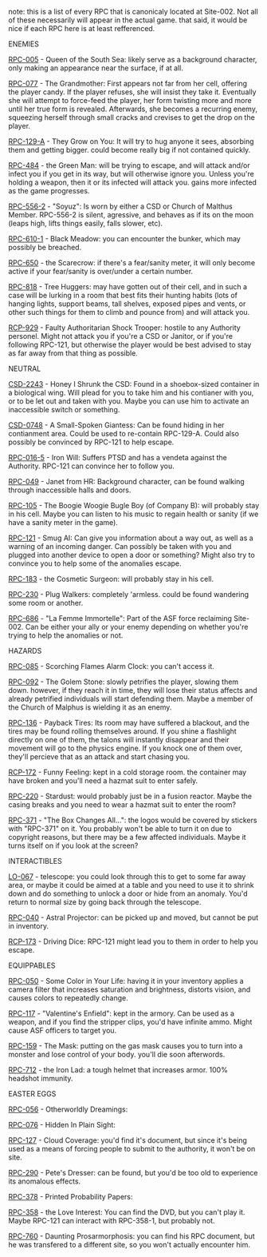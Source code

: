 note: this is a list of every RPC that is canonicaly located at Site-002. Not all of these necessarily will appear in the actual game. that said, it would be nice if each RPC here is at least refferenced.

ENEMIES

[RPC-005](http://www.rpc-wiki.net/rpc-005) - Queen of the South Sea: likely serve as a background character, only making an appearance near the surface, if at all.

[RPC-077](http://www.rpc-wiki.net/rpc-077) - The Grandmother: First appears not far from her cell, offering the player candy. If the player refuses, she will insist they take it. Eventually she will attempt to force-feed the player, her form twisting more and more until her true form is revealed. Afterwards, she becomes a recurring enemy, squeezing herself through small cracks and crevises to get the drop on the player.

[RPC-129-A](http://www.rpc-wiki.net/rpc-129) - They Grow on You: It will try to hug anyone it sees, absorbing them and getting bigger. could become really big if not contained quickly.

[RPC-484](http://www.rpc-wiki.net/rpc-484) - the Green Man: will be trying to escape, and will attack and/or infect you if you get in its way, but will otherwise ignore you. Unless you're holding a weapon, then it or its infected will attack you. gains more infected as the game progresses.

[RPC-556-2](http://www.rpc-wiki.net/rpc-556) - "Soyuz": Is worn by either a CSD or Church of Malthus Member. RPC-556-2 is silent, agressive, and behaves as if its on the moon (leaps high, lifts things easily,  falls slower, etc).

[RPC-610-1](http://www.rpc-wiki.net/rpc-610) - Black Meadow: you can encounter the bunker, which may possibly be breached.

[RPC-650](http://www.rpc-wiki.net/rpc-650) - the Scarecrow: if there's a fear/sanity meter, it will only become active if your fear/sanity is over/under a certain number.

[RPC-818](http://www.rpc-wiki.net/rpc-818) - Tree Huggers: may have gotten out of their cell, and in such a case will be lurking in a room that best fits their hunting habits (lots of hanging lights, support beams, tall shelves, exposed pipes and vents, or other such things for them to climb and pounce from) and will attack you.

[RCP-929](http://www.rpc-wiki.net/rpc-929) - Faulty Authoritarian Shock Trooper: hostile to any Authority personel. Might not attack you if you're a CSD or Janitor, or if you're following RPC-121, but otherwise the player would be best advised to stay as far away from that thing as possible.

NEUTRAL

[CSD-2243](http://www.rpc-wiki.net/lo-067-testing-log) - Honey I Shrunk the CSD: Found in a shoebox-sized container in a biological wing. Will plead for you to take him and his contianer with you, or to be let out and taken with you. Maybe you can use him to activate  an inaccessible switch or something.

[CSD-0748](http://www.rpc-wiki.net/lo-067-testing-log) - A Small-Spoken Giantess: Can be found hiding in her contianment area. Could be used to re-contain RPC-129-A. Could also possibly be convinced by RPC-121 to help escape.

[RPC-016-5](http://www.rpc-wiki.net/rpc-016) - Iron Will: Suffers PTSD and has a vendeta against the Authority. RPC-121 can convince her to follow you.

[RPC-049](http://www.rpc-wiki.net/rpc-049) - Janet from HR: Background character, can be found walking through inaccessible halls and doors.

[RPC-105](http://www.rpc-wiki.net/rpc-105) - The Boogie Woogie Bugle Boy (of Company B): will probably stay in his cell. Maybe you can listen to his music to regain health or sanity (if we have a sanity meter in the game).

[RPC-121](http://www.rpc-wiki.net/rpc-121) - Smug AI: Can give you information about a way out, as well as a warning of an incoming danger. Can possibly be taken with you and plugged into another device to open a door or something? Might also try to convince you to help some of the anomalies escape.

[RPC-183](http://www.rpc-wiki.net/rpc-183) - the Cosmetic Surgeon: will probably stay in his cell.

[RPC-230](http://www.rpc-wiki.net/rpc-230) - Plug Walkers: completely 'armless. could be found wandering some room or another.

[RPC-686](http://www.rpc-wiki.net/rpc-686) - "La Femme Immortelle": Part of the ASF force reclaiming Site-002. Can be either your ally or your enemy depending on whether you're trying to help the anomalies or not.

HAZARDS

[RPC-085](http://www.rpc-wiki.net/rpc-085) - Scorching Flames Alarm Clock: you can't access it.

[RPC-092](http://www.rpc-wiki.net/rpc-092) - The Golem Stone: slowly petrifies the player, slowing them down. however, if they reach it in time, they will lose their status affects and already petrified individuals will start defending them. Maybe a member of the Church of Malphus is wielding it as an enemy.

[RPC-136](http://www.rpc-wiki.net/rpc-136) - Payback Tires: Its room may have suffered a blackout, and the tires may be found rolling themselves around. If you shine a flashlight directly on one of them, the talons will instantly disappear and their movement will go to the physics engine. If you knock one of them over, they'll percieve that as an attack and start chasing you.

[RCP-172](http://www.rpc-wiki.net/rpc-172) - Funny Feeling: kept in a cold storage room. the container may have broken and you'll need a hazmat suit to enter safely.

[RPC-220](http://www.rpc-wiki.net/rpc-220) - Stardust: would probably just be in a fusion reactor. Maybe the casing breaks and you need to wear a hazmat suit to enter the room?

[RPC-371](http://www.rpc-wiki.net/rpc-371) - "The Box Changes All…": the logos would be covered by stickers with "RPC-371" on it. You probably won't be able to turn it on due to copyright reasons, but there may be a few affected individuals. Maybe it turns itself on if you look at the screen?

INTERACTIBLES

[LO-067](http://www.rpc-wiki.net/catalog-of-lesser-anomalous-items) - telescope: you could look through this to get to some far away area, or maybe it could be aimed at a table and you need to use it to shrink down and do something to unlock a door or hide from an anomaly. You'd return to normal size by going back through the telescope.

[RPC-040](http://www.rpc-wiki.net/rpc-040) - Astral Projector: can be picked up and moved, but cannot be put in inventory.

[RCP-173](http://www.rpc-wiki.net/rpc-173) - Driving Dice: RPC-121 might lead you to them in order to help you escape.

EQUIPPABLES

[RPC-050](http://www.rpc-wiki.net/rpc-050) - Some Color in Your Life: having it in your inventory applies a camera filter that increases saturation and brightness, distorts vision, and causes colors to repeatedly change.

[RPC-117](http://www.rpc-wiki.net/rpc-117) - "Valentine's Enfield": kept in the armory. Can be used as a weapon, and if you find the stripper clips, you'd have infinite ammo. Might cause ASF officers to target you.

[RPC-159](http://www.rpc-wiki.net/rpc-159) - The Mask: putting on the gas mask causes you to turn into a monster and lose control of your body. you'll die soon afterwords.

[RPC-712](http://www.rpc-wiki.net/rpc-712) - the Iron Lad: a tough helmet that increases armor. 100% headshot immunity.

EASTER EGGS

[RPC-056](http://www.rpc-wiki.net/rpc-056) - Otherworldly Dreamings: 

[RPC-076](http://www.rpc-wiki.net/rpc-076) - Hidden In Plain Sight: 

[RPC-127](http://www.rpc-wiki.net/rpc-127) - Cloud Coverage: you'd find it's document, but since it's being used as a means of forcing people to submit to the authority, it won't be on site.

[RPC-290](http://www.rpc-wiki.net/rpc-290) - Pete's Dresser: can be found, but you'd be too old to experience its anomalous effects.

[RPC-378](http://www.rpc-wiki.net/rpc-378) - Printed Probability Papers: 

[RPC-358](http://www.rpc-wiki.net/rpc-358) - the Love Interest: You can find the DVD, but you can't play it. Maybe RPC-121 can interact with RPC-358-1, but probably not.

[RPC-760](http://www.rpc-wiki.net/rpc-760) - Daunting Prosarmorphosis: you can find his RPC document, but he was transfered to a different site, so you won't actually encounter him.
